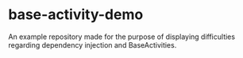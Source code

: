 # base-activity-demo
An example repository made for the purpose of displaying difficulties regarding dependency injection and BaseActivities.
